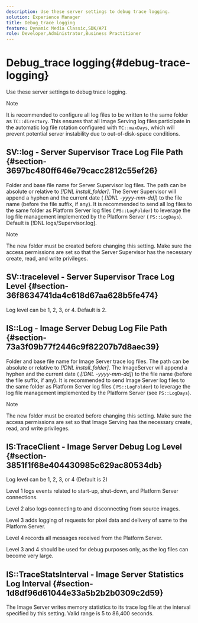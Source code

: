 ```yaml
---
description: Use these server settings to debug trace logging.
solution: Experience Manager
title: Debug_trace logging
feature: Dynamic Media Classic,SDK/API
role: Developer,Administrator,Business Practitioner
---
```


# Debug_trace logging{#debug-trace-logging}

Use these server settings to debug trace logging.

>[!NOTE]
>
>It is recommended to configure all log files to be written to the same folder as `TC::directory`. This ensures that all Image Serving log files participate in the automatic log file rotation configured with `TC::maxDays`, which will prevent potential server instability due to out-of-disk-space conditions.

## SV::log - Server Supervisor Trace Log File Path {#section-3697bc480ff646e79cacc2812c55ef26}

Folder and base file name for Server Supervisor log files. The path can be absolute or relative to *[!DNL install_folder]*. The Server Supervisor will append a hyphen and the current date ( *[!DNL -yyyy-mm-dd]*) to the file name (before the file suffix, if any). It is recommended to send all log files to the same folder as Platform Server log files ( `PS::LogFolder`) to leverage the log file management implemented by the Platform Server ( `PS::LogDays`). Default is [!DNL logs/Supervisor.log].

>[!NOTE]
>
>The new folder must be created before changing this setting. Make sure the access permissions are set so that the Server Supervisor has the necessary create, read, and write privileges.

## SV::tracelevel - Server Supervisor Trace Log Level {#section-36f8634741da4c618d67aa628b5fe474}

Log level can be 1, 2, 3, or 4. Default is 2.

## IS::Log - Image Server Debug Log File Path {#section-73a3f09b77f2446c9f82207b7d8aec39}

Folder and base file name for Image Server trace log files. The path can be absolute or relative to *[!DNL install_folder]*. The ImageServer will append a hyphen and the current date ( *[!DNL -yyyy-mm-dd]*) to the file name (before the file suffix, if any). It is recommended to send Image Server log files to the same folder as Platform Server log files ( `PS::LogFolder`) to leverage the log file management implemented by the Platform Server (see `PS::LogDays`).

>[!NOTE]
>
>The new folder must be created before changing this setting. Make sure the access permissions are set so that Image Serving has the necessary create, read, and write privileges.

## IS:TraceClient - Image Server Debug Log Level {#section-3851f1f68e404430985c629ac80534db}

Log level can be 1, 2, 3, or 4 (Default is 2)

Level 1 logs events related to start-up, shut-down, and Platform Server connections.

Level 2 also logs connecting to and disconnecting from source images.

Level 3 adds logging of requests for pixel data and delivery of same to the Platform Server.

Level 4 records all messages received from the Platform Server.

Level 3 and 4 should be used for debug purposes only, as the log files can become very large.

## IS::TraceStatsInterval - Image Server Statistics Log Interval {#section-1d8df96d61044e33a5b2b2b0309c2d59}

The Image Server writes memory statistics to its trace log file at the interval specified by this setting. Valid range is 5 to 86,400 seconds. 
